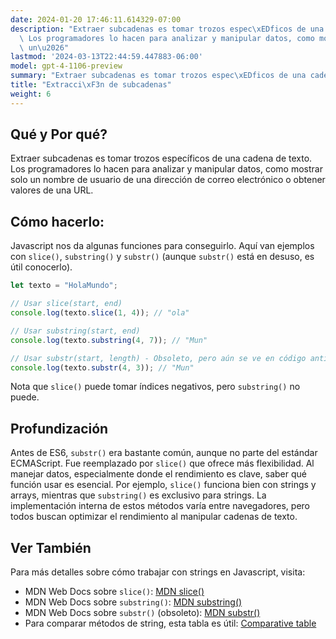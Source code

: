 ```yaml
---
date: 2024-01-20 17:46:11.614329-07:00
description: "Extraer subcadenas es tomar trozos espec\xEDficos de una cadena de texto.\
  \ Los programadores lo hacen para analizar y manipular datos, como mostrar solo\
  \ un\u2026"
lastmod: '2024-03-13T22:44:59.447883-06:00'
model: gpt-4-1106-preview
summary: "Extraer subcadenas es tomar trozos espec\xEDficos de una cadena de texto."
title: "Extracci\xF3n de subcadenas"
weight: 6
---
```


## Qué y Por qué?

Extraer subcadenas es tomar trozos específicos de una cadena de texto. Los programadores lo hacen para analizar y manipular datos, como mostrar solo un nombre de usuario de una dirección de correo electrónico o obtener valores de una URL.

## Cómo hacerlo:

Javascript nos da algunas funciones para conseguirlo. Aquí van ejemplos con `slice()`, `substring()` y `substr()` (aunque `substr()` está en desuso, es útil conocerlo).

```Javascript
let texto = "HolaMundo";

// Usar slice(start, end)
console.log(texto.slice(1, 4)); // "ola"

// Usar substring(start, end)
console.log(texto.substring(4, 7)); // "Mun"

// Usar substr(start, length) - Obsoleto, pero aún se ve en código antiguo
console.log(texto.substr(4, 3)); // "Mun"
```

Nota que `slice()` puede tomar índices negativos, pero `substring()` no puede.

## Profundización

Antes de ES6, `substr()` era bastante común, aunque no parte del estándar ECMAScript. Fue reemplazado por `slice()` que ofrece más flexibilidad. Al manejar datos, especialmente donde el rendimiento es clave, saber qué función usar es esencial. Por ejemplo, `slice()` funciona bien con strings y arrays, mientras que `substring()` es exclusivo para strings. La implementación interna de estos métodos varía entre navegadores, pero todos buscan optimizar el rendimiento al manipular cadenas de texto.

## Ver También

Para más detalles sobre cómo trabajar con strings en Javascript, visita:

- MDN Web Docs sobre `slice()`: [MDN slice()](https://developer.mozilla.org/es/docs/Web/JavaScript/Reference/Global_Objects/String/slice)
- MDN Web Docs sobre `substring()`: [MDN substring()](https://developer.mozilla.org/es/docs/Web/JavaScript/Reference/Global_Objects/String/substring)
- MDN Web Docs sobre `substr()` (obsoleto): [MDN substr()](https://developer.mozilla.org/es/docs/Web/JavaScript/Reference/Global_Objects/String/substr)
- Para comparar métodos de string, esta tabla es útil: [Comparative table](https://developer.mozilla.org/es/docs/Web/JavaScript/Reference/Global_Objects/String#comparing_methods)

